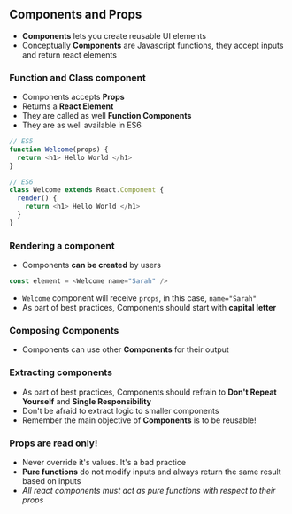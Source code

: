 ## Components and Props
- **Components** lets you create reusable UI elements
- Conceptually **Components** are Javascript functions, they accept inputs and return react elements

### Function and Class component
- Components accepts **Props**
- Returns a **React Element**
- They are called as well **Function Components**
- They are as well available in ES6
```javascript
// ES5
function Welcome(props) {
  return <h1> Hello World </h1>
}

// ES6
class Welcome extends React.Component {
  render() {
    return <h1> Hello World </h1>
  }
}
```

### Rendering a component
- Components **can be created** by users
```javascript
const element = <Welcome name="Sarah" />
```
- `Welcome` component will receive `props`, in this case, `name="Sarah"`
- As part of best practices, Components should start with **capital letter**

### Composing Components
- Components can use other **Components** for their output

### Extracting components
- As part of best practices, Components should refrain to **Don't Repeat Yourself** and **Single Responsibility**
- Don't be afraid to extract logic to smaller components
- Remember the main objective of **Components** is to be reusable!

### Props are read only!
- Never override it's values. It's a bad practice
- **Pure functions** do not modify inputs and always return the same result based on inputs
- _All react components must act as pure functions with respect to their props_



